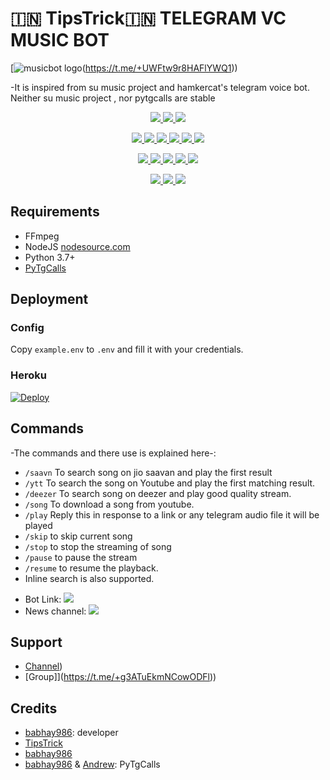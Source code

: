 # 🇮🇳 TipsTrick🇮🇳 TELEGRAM VC MUSIC BOT 
[![musicbot logo](https://te.legra.ph/file/d6962ff0479401cdbbb0c.jpg)(https://t.me/+UWFtw9r8HAFlYWQ1))


-It is inspired from su music project and hamkercat's telegram voice bot.
Neither su music project , nor pytgcalls are stable


<p align="center">
<a href="https://app.codacy.com/gh/🇮🇳 TipsTrick🇮🇳/musicbot?utm_source=[&](https://github.com/babhay986/musicbot)&utm_campaign=Badge_Grade_Settings" alt="Codacy Badge">
<img src="https://api.codacy.com/project/badge/Grade/6141417ceaf84545bab6bd671503df51" /> </a>
<a href="https://github.com/babhay986/musicbot" alt="Libraries.io dependency status for GitHub repo"> <img src="https://img.shields.io/librariesio/github/AuraXNetwork/musicbot" /> </a>
<a href="http://hits.dwyl.com/babhay986/musicbot" alt="HitCount"> <img src="http://hits.dwyl.com/babhay986/musicbot.svg" /> </a>
</p>
<p align="center">
<a href="https://github.com/babhay986/musicbot" alt="GitHub closed issues"> <img src="https://img.shields.io/github/issues-closed-raw/babhay986/musicbot?style=flat&logo=github&color=success" /> </a>
<a href="https://github.com/babhay986/musicbot" alt="GitHub commit activity"> <img src="https://img.shields.io/github/commit-activity/m/AuraXNetwork/AuraXMusicBot" /> </a>
<a href="https://github.com/babhay986/musicbot/graphs/contributors" alt="GitHub contributors"> <img src="https://img.shields.io/github/contributors/AuraXNetwork/musicbot?style=flat&logo=github" /> </a>
<a href="https://github.com/babhay986/musicbot/network/members" alt="GitHub forks"> <img src="https://img.shields.io/github/forks/babhay986/musicbot?label=Forks&logo=github" /> </a>
<a href="https://github.com/babhay986/musicbot" alt="GitHub closed pull requests"> <img src="https://img.shields.io/github/issues-pr-closed-raw/babhay986/musicbot?color=success" /> </a>
<a href="https://github.com/babhay986/musicbot" alt="GitHub issues"> <img src="https://img.shields.io/github/issues-raw/babhay986/musicbot?style=flat&logo=github&color=yellow" /> </a>
</p>
<p align="center">
<a href="https://github.com/babhay986/musicbot" alt="GitHub release (latest by date including pre-releases)"> <img src="https://img.shields.io/github/v/release/babhay986/musicbot?include_prereleases?style=flat&logo=github" /> </a>
<a href="https://www.python.org/" alt="made-with-python"> <img src="https://img.shields.io/badge/Made%20with-Python-1f425f.svg?style=flat&logo=python&color=blue" /> </a>
<a href="https://github.com/babhay986/musicbot" alt="Docker!"> <img src="https://aleen42.github.io/badges/src/docker.svg" /> </a>
<a href="https://github.com/babhay986/musicbot" alt="GitHub repo size"> <img src="https://img.shields.io/github/repo-size/babhay986/musicbot" /> </a>
<a href="https://github.com/babhay986/musicbot/blob/master/LICENSE" alt="GPLv3 license"> <img src="https://img.shields.io/badge/License-GPLv3-blue.svg" /> </a>
</p>
<p align="center">
<a href="https://t.me/+UWFtw9r8HAFlYWQ1" alt="Telegram!"> <img src="https://aleen42.github.io/badges/src/telegram.svg" /> </a>
<a href="https://github.com/babhay986/musicbot/graphs/commit-activity" alt="Maintenance"> <img src="https://img.shields.io/badge/Maintained%3F-yes-green.svg" /> </a>
<a href="https://makeapullrequest.com" alt="PRs Welcome"> <img src="https://img.shields.io/badge/PRs-welcome-brightgreen.svg?style=flat-square" /> </a>
</p>


## Requirements

- FFmpeg
- NodeJS [nodesource.com](https://nodesource.com/)
- Python 3.7+
- [PyTgCalls](https://github.com/babhay986/musicbot)

## Deployment
### Config

Copy `example.env` to `.env` and fill it with your credentials.


### Heroku
 [![Deploy](https://www.herokucdn.com/deploy/button.svg)](https://heroku.com/deploy?template=https://github.com/babhay986/musicbot.git)
## Commands
-The commands and there use is explained here-:
- `/saavn` To search song on jio saavan and play the first result 
- `/ytt` To search the song on Youtube and play the first matching result.
- `/deezer` To search song on deezer and play good quality stream.
- `/song` To download a song from youtube.
- `/play` Reply this in response to a link or any telegram audio file it will be played 
- `/skip` to skip current song 
- `/stop` to stop the streaming of song 
- `/pause` to pause the stream 
- `/resume` to resume the playback. 
- Inline search is also supported.

* Bot Link:  <a href="[https://t.me/](http://t.me/Tipstrickmusic_bot)" alt="musicbot"> <img src="https://img.shields.io/badge/%F0%9F%A4%96%20-musicbot-blue" /> </a>
* News channel: <a  href="https://t.me/AuraXUpdates" alt="musicbot Updates"> <img  src="https://img.shields.io/badge/%F0%9F%92%A1-musicbot%20Updates-9cf" /> </a>

## Support
- [Channel](https://t.me/+UWFtw9r8HAFlYWQ1))
- [Group]](https://t.me/+g3ATuEkmNCowODFl))

## Credits
- [babhay986](https://github.com/babhay986): developer
- [TipsTrick](https://github.com/babhay986)
- [babhay986](https://github.com/babhay986)
- [babhay986](https://github.com/babhay986) & [Andrew](https://github.com/babhay986): PyTgCalls

